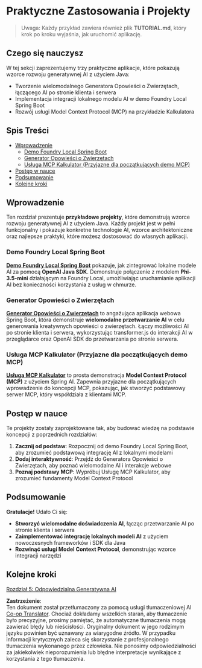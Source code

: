 <!--
CO_OP_TRANSLATOR_METADATA:
{
  "original_hash": "da1b6d87b8a73306b29f9a1bdd681221",
  "translation_date": "2025-07-21T16:32:34+00:00",
  "source_file": "04-PracticalSamples/README.md",
  "language_code": "pl"
}
-->
# Praktyczne Zastosowania i Projekty

> Uwaga: Każdy przykład zawiera również plik **TUTORIAL.md**, który krok po kroku wyjaśnia, jak uruchomić aplikację.

## Czego się nauczysz
W tej sekcji zaprezentujemy trzy praktyczne aplikacje, które pokazują wzorce rozwoju generatywnej AI z użyciem Java:
- Tworzenie wielomodalnego Generatora Opowieści o Zwierzętach, łączącego AI po stronie klienta i serwera
- Implementacja integracji lokalnego modelu AI w demo Foundry Local Spring Boot
- Rozwój usługi Model Context Protocol (MCP) na przykładzie Kalkulatora

## Spis Treści

- [Wprowadzenie](../../../04-PracticalSamples)
  - [Demo Foundry Local Spring Boot](../../../04-PracticalSamples)
  - [Generator Opowieści o Zwierzętach](../../../04-PracticalSamples)
  - [Usługa MCP Kalkulator (Przyjazne dla początkujących demo MCP)](../../../04-PracticalSamples)
- [Postęp w nauce](../../../04-PracticalSamples)
- [Podsumowanie](../../../04-PracticalSamples)
- [Kolejne kroki](../../../04-PracticalSamples)

## Wprowadzenie

Ten rozdział prezentuje **przykładowe projekty**, które demonstrują wzorce rozwoju generatywnej AI z użyciem Java. Każdy projekt jest w pełni funkcjonalny i pokazuje konkretne technologie AI, wzorce architektoniczne oraz najlepsze praktyki, które możesz dostosować do własnych aplikacji.

### Demo Foundry Local Spring Boot

**[Demo Foundry Local Spring Boot](foundrylocal/README.md)** pokazuje, jak zintegrować lokalne modele AI za pomocą **OpenAI Java SDK**. Demonstruje połączenie z modelem **Phi-3.5-mini** działającym na Foundry Local, umożliwiając uruchamianie aplikacji AI bez konieczności korzystania z usług w chmurze.

### Generator Opowieści o Zwierzętach

**[Generator Opowieści o Zwierzętach](petstory/README.md)** to angażująca aplikacja webowa Spring Boot, która demonstruje **wielomodalne przetwarzanie AI** w celu generowania kreatywnych opowieści o zwierzętach. Łączy możliwości AI po stronie klienta i serwera, wykorzystując transformer.js do interakcji AI w przeglądarce oraz OpenAI SDK do przetwarzania po stronie serwera.

### Usługa MCP Kalkulator (Przyjazne dla początkujących demo MCP)

**[Usługa MCP Kalkulator](mcp/calculator/README.md)** to prosta demonstracja **Model Context Protocol (MCP)** z użyciem Spring AI. Zapewnia przyjazne dla początkujących wprowadzenie do koncepcji MCP, pokazując, jak stworzyć podstawowy serwer MCP, który współdziała z klientami MCP.

## Postęp w nauce

Te projekty zostały zaprojektowane tak, aby budować wiedzę na podstawie koncepcji z poprzednich rozdziałów:

1. **Zacznij od podstaw**: Rozpocznij od demo Foundry Local Spring Boot, aby zrozumieć podstawową integrację AI z lokalnymi modelami
2. **Dodaj interaktywność**: Przejdź do Generatora Opowieści o Zwierzętach, aby poznać wielomodalne AI i interakcje webowe
3. **Poznaj podstawy MCP**: Wypróbuj Usługę MCP Kalkulator, aby zrozumieć fundamenty Model Context Protocol

## Podsumowanie

**Gratulacje!** Udało Ci się:

- **Stworzyć wielomodalne doświadczenia AI**, łącząc przetwarzanie AI po stronie klienta i serwera
- **Zaimplementować integrację lokalnych modeli AI** z użyciem nowoczesnych frameworków i SDK dla Java
- **Rozwinąć usługi Model Context Protocol**, demonstrując wzorce integracji narzędzi

## Kolejne kroki

[Rozdział 5: Odpowiedzialna Generatywna AI](../05-ResponsibleGenAI/README.md)

**Zastrzeżenie**:  
Ten dokument został przetłumaczony za pomocą usługi tłumaczeniowej AI [Co-op Translator](https://github.com/Azure/co-op-translator). Chociaż dokładamy wszelkich starań, aby tłumaczenie było precyzyjne, prosimy pamiętać, że automatyczne tłumaczenia mogą zawierać błędy lub nieścisłości. Oryginalny dokument w jego rodzimym języku powinien być uznawany za wiarygodne źródło. W przypadku informacji krytycznych zaleca się skorzystanie z profesjonalnego tłumaczenia wykonanego przez człowieka. Nie ponosimy odpowiedzialności za jakiekolwiek nieporozumienia lub błędne interpretacje wynikające z korzystania z tego tłumaczenia.